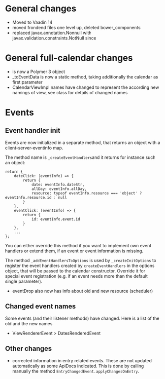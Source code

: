 # General changes
* Moved to Vaadin 14
* moved frondend files one level up, deleted bower_components
* replaced javax.annotation.Nonnull with javax.validation.constraints.NotNull since

# General full-calendar changes
* is now a Polymer 3 object
* _toEventData is now a static method, taking additionally the calendar as first parameter
* CalendarViewImpl names have changed to represent the according new namings of view, see class for details of changed names

# Events
## Event handler init
Events are now initialized in a separate method, that returns an object with
a client-server-eventinfo map.

The method name is `_createEventHandlers`and it returns for instance such an object: 
```
return {
    dateClick: (eventInfo) => {
        return {
            date: eventInfo.dateStr,
            allDay: eventInfo.allDay,
            resource: typeof eventInfo.resource === 'object' ? eventInfo.resource.id : null
        }
    },
    eventClick: (eventInfo) => {
        return {
            id: eventInfo.event.id
        }
    },
    ...
};
```

You can either override this method if you want to implement own
event handlers or extend them, if an event or event information
is missing.

The method `_addEventHandlersToOptions` is used by `_createInitOptions` to register
the event handlers created by `createEventHandlers` in the options object, that will be passed to the calendar
constructor. Override it for special event registration (e.g. if an event needs more than the default single parameter).

* eventDrop also now has info about old and new resource (scheduler)

## Changed event names
Some events (and their listener methods) have changed. Here is a list of the old and the new names
* ViewRendererEvent > DatesRenderedEvent

## Other changes
* corrected information in entry related events. These are not updated automatically as some ApiDocs indicated. This is done by calling manually the method `EntryChangedEvent.applyChangesOnEntry`.